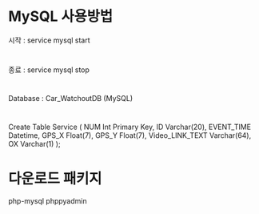 # MySQL 사용방법
시작 : service mysql start
#
종료 : service mysql stop
#
Database : Car_WatchoutDB (MySQL)
#
Create Table Service (
	NUM Int Primary Key,
	ID Varchar(20),
	EVENT_TIME Datetime,
	GPS_X Float(7),
	GPS_Y Float(7),
	Video_LINK_TEXT Varchar(64),
	OX Varchar(1)
);
#
# 다운로드 패키지
php-mysql
phppyadmin
